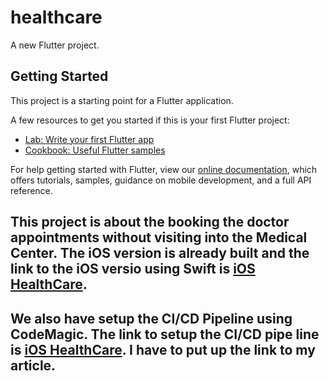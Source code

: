 # healthcare

A new Flutter project.

## Getting Started

This project is a starting point for a Flutter application.

A few resources to get you started if this is your first Flutter project:

- [Lab: Write your first Flutter app](https://flutter.dev/docs/get-started/codelab)
- [Cookbook: Useful Flutter samples](https://flutter.dev/docs/cookbook)

For help getting started with Flutter, view our
[online documentation](https://flutter.dev/docs), which offers tutorials,
samples, guidance on mobile development, and a full API reference.

## This project is about the booking the doctor appointments without visiting into the Medical Center. The iOS version is already built and the link to the iOS versio using Swift is [iOS HealthCare](https://github.com/uts-ios-dev/HealthCare-group-143).

## We also have setup the CI/CD Pipeline using CodeMagic. The link to setup the CI/CD pipe line is [iOS HealthCare](https://github.com/uts-ios-dev/HealthCare-group-143). I have to put up the link to my article.
